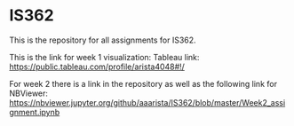 # IS362
This is the repository for all assignments for IS362.

This is the link for week 1 visualization:
Tableau link: https://public.tableau.com/profile/arista4048#!/

For week 2 there is a link in the repository as well as the following link for NBViewer: 
https://nbviewer.jupyter.org/github/aaarista/IS362/blob/master/Week2_assignment.ipynb
